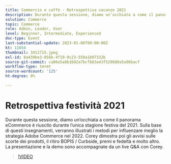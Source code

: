 ```yaml
---
title: Commercio e caffè - Retrospettiva vacanze 2021
description: Durante questa sessione, diamo un’occhiata a come il panorama eCommerce è riuscito durante l’unica stagione festiva del 2021. Sulla base di questi insegnamenti, verranno illustrati i metodi per influenzare meglio la strategia Adobe Commerce nel 2022. Corey dimostra poi gli avvisi sulle scorte dei prodotti, il ritiro BOPIS / Curbside, premi e fedeltà e molto altro. La presentazione e la demo sono accompagnate da un live Q&A con Corey.
solution: Commerce
topic: Commerce
role: Admin, Leader, User
level: Beginner, Intermediate, Experienced
doc-type: Event
last-substantial-update: 2023-01-06T00:00:00Z
kt: 11654
thumbnail: 3412715.jpeg
exl-id: 8a439be3-056b-4f19-9c23-550a1b97332b
source-git-commit: ca06e5a8b1602a7bcfb83a43f529680a5a96bacf
workflow-type: tm+mt
source-wordcount: '125'
ht-degree: 0%

---
```


# Retrospettiva festività 2021

Durante questa sessione, diamo un’occhiata a come il panorama eCommerce è riuscito durante l’unica stagione festiva del 2021. Sulla base di questi insegnamenti, verranno illustrati i metodi per influenzare meglio la strategia Adobe Commerce nel 2022. Corey dimostra poi gli avvisi sulle scorte dei prodotti, il ritiro BOPIS / Curbside, premi e fedeltà e molto altro. La presentazione e la demo sono accompagnate da un live Q&amp;A con Corey.

>[!VIDEO](https://video.tv.adobe.com/v/3412715/?quality=12&learn=on)
